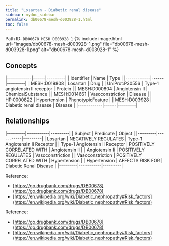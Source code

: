 ```yaml
---
title: "Losartan - Diabetic renal disease"
sidebar: mydoc_sidebar
permalink: db00678-mesh-d003928-1.html
toc: false 
---
```



Path ID: `DB00678_MESH_D003928_1`
{% include image.html url="images/db00678-mesh-d003928-1.png" file="db00678-mesh-d003928-1.png" alt="db00678-mesh-d003928-1" %}

## Concepts

|------------|------|---------|
| Identifier | Name | Type    |
|------------|------|---------|
| MESH:D019808 | Losartan | Drug |
| UniProt:P30556 | Type-1 angiotensin II receptor | Protein |
| MESH:D000804 | Angiotensin II | ChemicalSubstance |
| MESH:D014661 | Vasoconstriction | Disease |
| HP:0000822 | Hypertension | PhenotypicFeature |
| MESH:D003928 | Diabetic renal disease | Disease |
|------------|------|---------|

## Relationships

|---------|-----------|---------|
| Subject | Predicate | Object  |
|---------|-----------|---------|
| Losartan | NEGATIVELY REGULATES | Type-1 Angiotensin Ii Receptor |
| Type-1 Angiotensin Ii Receptor | POSITIVELY CORRELATED WITH | Angiotensin Ii |
| Angiotensin Ii | POSITIVELY REGULATES | Vasoconstriction |
| Vasoconstriction | POSITIVELY CORRELATED WITH | Hypertension |
| Hypertension | AFFECTS RISK FOR | Diabetic Renal Disease |
|---------|-----------|---------|

Reference: 
  - [https://go.drugbank.com/drugs/DB00678](https://go.drugbank.com/drugs/DB00678)
  - [https://en.wikipedia.org/wiki/Diabetic_nephropathy#Risk_factors](https://en.wikipedia.org/wiki/Diabetic_nephropathy#Risk_factors)

Reference: 
  - [https://go.drugbank.com/drugs/DB00678](https://go.drugbank.com/drugs/DB00678)
  - [https://en.wikipedia.org/wiki/Diabetic_nephropathy#Risk_factors](https://en.wikipedia.org/wiki/Diabetic_nephropathy#Risk_factors)
